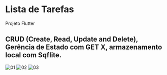 # Lista de Tarefas

Projeto Flutter 

## CRUD (Create, Read, Update and Delete), Gerência de Estado com GET X, armazenamento local com Sqflite.

![01](https://github.com/gustavoluis2020/taskappgetx/blob/main/011.png)
![02](https://github.com/gustavoluis2020/taskappgetx/blob/main/02.png)
![03](https://github.com/gustavoluis2020/taskappgetx/blob/main/03.png)


 
